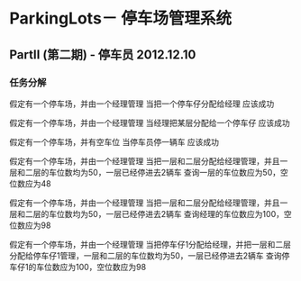 ParkingLots－ 停车场管理系统
==============
## PartII (第二期) - 停车员 2012.12.10

### 任务分解

假定有一个停车场，并由一个经理管理
当把一个停车仔分配给经理
应该成功

假定有一个停车场，并由一个经理管理
当经理把某层分配给一个停车仔
应该成功

假定有一个停车场，并有空车位
当停车员停一辆车
应该成功

假定有一个停车场，并由一个经理管理
当把一层和二层分配给经理管理，并且一层和二层的车位数均为50，一层已经停进去2辆车
查询一层的车位数应为50，空位数应为48

假定有一个停车场，并由一个经理管理
当把一层和二层分配给经理管理，并且一层和二层的车位数均为50，一层已经停进去2辆车
查询经理的车位数应为100，空位数应为98

假定有一个停车场，并由一个经理管理
当把停车仔1分配给经理，并把一层和二层分配给停车仔1管理，一层和二层的车位数均为50，一层已经停进去2辆车
查询停车仔1的车位数应为100，空位数应为98